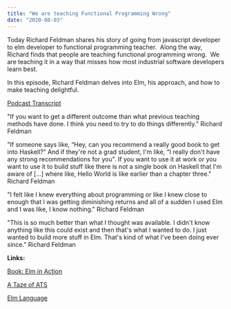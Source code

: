 ```yaml
---
title: "We are teaching Functional Programming Wrong"
date: "2020-08-03"
---
```


Today Richard Feldman shares his story of going from javascript developer to elm developer to functional programming teacher.  Along the way, Richard finds that people are teaching functional programming wrong.  We are teaching it in a way that misses how most industrial software developers learn best.

In this episode, Richard Feldman delves into Elm, his approach, and how to make teaching delightful.

[Podcast Transcript](https://corecursive.com/055-teaching-fp-with-richard-feldman/)

"If you want to get a different outcome than what previous teaching methods have done. I think you need to try to do things differently." Richard Feldman

"If someone says like, “Hey, can you recommend a really good book to get into Haskell?” And if they're not a grad student, I'm like, “I really don't have any strong recommendations for you". If you want to use it at work or you want to use it to build stuff like there is not a single book on Haskell that I'm aware of \[...\] where like, Hello World is like earlier than a chapter three." Richard Feldman

"I felt like I knew everything about programming or like I knew close to enough that I was getting diminishing returns and all of a sudden I used Elm and I was like, I know nothing." Richard Feldman

"This is so much better than what I thought was available. I didn't know anything like this could exist and then that's what I wanted to do. I just wanted to build more stuff in Elm. That's kind of what I've been doing ever since." Richard Feldman

**Links:**

[Book: Elm in Action](https://www.manning.com/books/elm-in-action)

[A Taze of ATS](https://www.youtube.com/watch?v=zt0OQb1DBko)

[Elm Language](https://elm-lang.org/)
